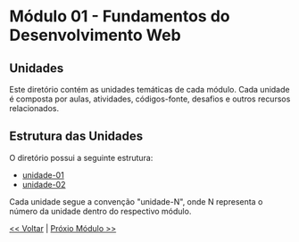 # Módulo 01 - Fundamentos do Desenvolvimento Web

## Unidades

Este diretório contém as unidades temáticas de cada módulo. Cada unidade é composta por aulas, atividades, códigos-fonte, desafios e outros recursos relacionados.

## Estrutura das Unidades

O diretório possui a seguinte estrutura:

- [unidade-01](./unidade-01)
- [unidade-02](./unidade-02)

Cada unidade segue a convenção "unidade-N", onde N representa o número da unidade dentro do respectivo módulo.

[<< Voltar](./README.md) | [Próxio Módulo >>](./modulo-02)

